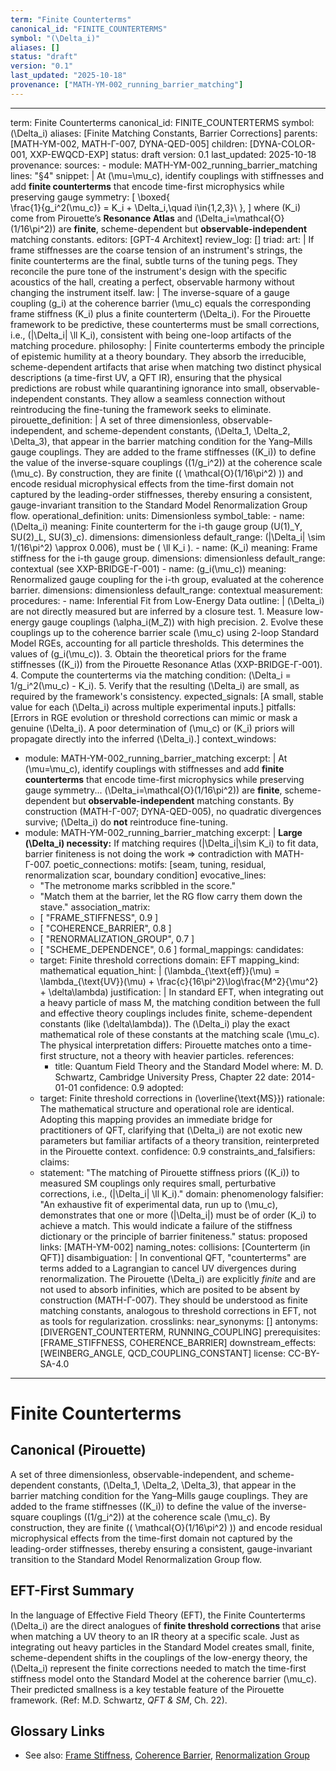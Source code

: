 ```yaml
---
term: "Finite Counterterms"
canonical_id: "FINITE_COUNTERTERMS"
symbol: "(\Delta_i)"
aliases: []
status: "draft"
version: "0.1"
last_updated: "2025-10-18"
provenance: ["MATH-YM-002_running_barrier_matching"]
---
```


---
term: Finite Counterterms
canonical_id: FINITE_COUNTERTERMS
symbol: (\Delta_i)
aliases: [Finite Matching Constants, Barrier Corrections]
parents: [MATH-YM-002, MATH-Γ-007, DYNA-QED-005]
children: [DYNA-COLOR-001, XXP-EWQCD-EXP]
status: draft
version: 0.1
last_updated: 2025-10-18
provenance:
  sources:
    - module: MATH-YM-002_running_barrier_matching
      lines: "§4"
      snippet: |
        At (\mu=\mu_c), identify couplings with stiffnesses and add **finite counterterms** that encode time-first microphysics while preserving gauge symmetry:
        [
        \boxed{\
        \frac{1}{g_i^2(\mu_c)} = K_i + \Delta_i,\quad i\in{1,2,3}\ },
        ]
        where (K_i) come from Pirouette’s **Resonance Atlas** and (\Delta_i=\mathcal{O}(1/16\pi^2)) are **finite**, scheme-dependent but **observable-independent** matching constants.
  editors: [GPT-4 Architext]
  review_log: []
triad:
  art: |
    If frame stiffnesses are the coarse tension of an instrument's strings, the finite counterterms are the final, subtle turns of the tuning pegs. They reconcile the pure tone of the instrument's design with the specific acoustics of the hall, creating a perfect, observable harmony without changing the instrument itself.
  law: |
    The inverse-square of a gauge coupling (g_i) at the coherence barrier (\mu_c) equals the corresponding frame stiffness (K_i) plus a finite counterterm (\Delta_i). For the Pirouette framework to be predictive, these counterterms must be small corrections, i.e., (|\Delta_i| \ll K_i), consistent with being one-loop artifacts of the matching procedure.
  philosophy: |
    Finite counterterms embody the principle of epistemic humility at a theory boundary. They absorb the irreducible, scheme-dependent artifacts that arise when matching two distinct physical descriptions (a time-first UV, a QFT IR), ensuring that the physical predictions are robust while quarantining ignorance into small, observable-independent constants. They allow a seamless connection without reintroducing the fine-tuning the framework seeks to eliminate.
pirouette_definition: |
  A set of three dimensionless, observable-independent, and scheme-dependent constants, (\Delta_1, \Delta_2, \Delta_3), that appear in the barrier matching condition for the Yang–Mills gauge couplings. They are added to the frame stiffnesses ((K_i)) to define the value of the inverse-square couplings ((1/g_i^2)) at the coherence scale (\mu_c). By construction, they are finite (( \mathcal{O}(1/16\pi^2) )) and encode residual microphysical effects from the time-first domain not captured by the leading-order stiffnesses, thereby ensuring a consistent, gauge-invariant transition to the Standard Model Renormalization Group flow.
operational_definition:
  units: Dimensionless
  symbol_table:
    - name: (\Delta_i)
      meaning: Finite counterterm for the i-th gauge group (U(1)_Y, SU(2)_L, SU(3)_c).
      dimensions: dimensionless
      default_range: (|\Delta_i| \sim 1/(16\pi^2) \approx 0.006), must be ( \ll K_i ).
    - name: (K_i)
      meaning: Frame stiffness for the i-th gauge group.
      dimensions: dimensionless
      default_range: contextual (see XXP-BRIDGE-Γ-001)
    - name: (g_i(\mu_c))
      meaning: Renormalized gauge coupling for the i-th group, evaluated at the coherence barrier.
      dimensions: dimensionless
      default_range: contextual
  measurement:
    procedures:
      - name: Inferential Fit from Low-Energy Data
        outline: |
          (\Delta_i) are not directly measured but are inferred by a closure test.
          1. Measure low-energy gauge couplings (\alpha_i(M_Z)) with high precision.
          2. Evolve these couplings up to the coherence barrier scale (\mu_c) using 2-loop Standard Model RGEs, accounting for all particle thresholds. This determines the values of (g_i(\mu_c)).
          3. Obtain the theoretical priors for the frame stiffnesses ((K_i)) from the Pirouette Resonance Atlas (XXP-BRIDGE-Γ-001).
          4. Compute the counterterms via the matching condition: (\Delta_i = 1/g_i^2(\mu_c) - K_i).
          5. Verify that the resulting (\Delta_i) are small, as required by the framework's consistency.
        expected_signals: [A small, stable value for each (\Delta_i) across multiple experimental inputs.]
        pitfalls: [Errors in RGE evolution or threshold corrections can mimic or mask a genuine (\Delta_i). A poor determination of (\mu_c) or (K_i) priors will propagate directly into the inferred (\Delta_i).]
context_windows:
  - module: MATH-YM-002_running_barrier_matching
    excerpt: |
      At (\mu=\mu_c), identify couplings with stiffnesses and add **finite counterterms** that encode time-first microphysics while preserving gauge symmetry... (\Delta_i=\mathcal{O}(1/16\pi^2)) are **finite**, scheme-dependent but **observable-independent** matching constants. By construction (MATH-Γ-007; DYNA-QED-005), no quadratic divergences survive; (\Delta_i) do **not** reintroduce fine-tuning.
  - module: MATH-YM-002_running_barrier_matching
    excerpt: |
      **Large (\Delta_i) necessity:** If matching requires (|\Delta_i|\sim K_i) to fit data, barrier finiteness is not doing the work ⇒ contradiction with MATH-Γ-007.
poetic_connections:
  motifs: [seam, tuning, residual, renormalization scar, boundary condition]
  evocative_lines:
    - "The metronome marks scribbled in the score."
    - "Match them at the barrier, let the RG flow carry them down the stave."
  association_matrix:
    - [ "FRAME_STIFFNESS", 0.9 ]
    - [ "COHERENCE_BARRIER", 0.8 ]
    - [ "RENORMALIZATION_GROUP", 0.7 ]
    - [ "SCHEME_DEPENDENCE", 0.6 ]
formal_mappings:
  candidates:
    - target: Finite threshold corrections
      domain: EFT
      mapping_kind: mathematical
      equation_hint: |
        (\lambda_{\text{eff}}(\mu) = \lambda_{\text{UV}}(\mu) + \frac{c}{16\pi^2}\log\frac{M^2}{\mu^2} + \delta\lambda)
      justification: |
        In standard EFT, when integrating out a heavy particle of mass M, the matching condition between the full and effective theory couplings includes finite, scheme-dependent constants (like (\delta\lambda)). The (\Delta_i) play the exact mathematical role of these constants at the matching scale (\mu_c). The physical interpretation differs: Pirouette matches onto a time-first structure, not a theory with heavier particles.
      references:
        - title: Quantum Field Theory and the Standard Model
          where: M. D. Schwartz, Cambridge University Press, Chapter 22
          date: 2014-01-01
      confidence: 0.9
  adopted:
    - target: Finite threshold corrections in (\overline{\text{MS}})
      rationale: The mathematical structure and operational role are identical. Adopting this mapping provides an immediate bridge for practitioners of QFT, clarifying that (\Delta_i) are not exotic new parameters but familiar artifacts of a theory transition, reinterpreted in the Pirouette context.
      confidence: 0.9
constraints_and_falsifiers:
  claims:
    - statement: "The matching of Pirouette stiffness priors ((K_i)) to measured SM couplings only requires small, perturbative corrections, i.e., (|\Delta_i| \ll K_i)."
      domain: phenomenology
      falsifier: "An exhaustive fit of experimental data, run up to (\mu_c), demonstrates that one or more (|\Delta_i|) must be of order (K_i) to achieve a match. This would indicate a failure of the stiffness dictionary or the principle of barrier finiteness."
      status: proposed
      links: [MATH-YM-002]
naming_notes:
  collisions: [Counterterm (in QFT)]
  disambiguation: |
    In conventional QFT, "counterterms" are terms added to a Lagrangian to cancel UV divergences during renormalization. The Pirouette (\Delta_i) are explicitly *finite* and are not used to absorb infinities, which are posited to be absent by construction (MATH-Γ-007). They should be understood as finite matching constants, analogous to threshold corrections in EFT, not as tools for regularization.
crosslinks:
  near_synonyms: []
  antonyms: [DIVERGENT_COUNTERTERM, RUNNING_COUPLING]
  prerequisites: [FRAME_STIFFNESS, COHERENCE_BARRIER]
  downstream_effects: [WEINBERG_ANGLE, QCD_COUPLING_CONSTANT]
license: CC-BY-SA-4.0
---

# Finite Counterterms

## Canonical (Pirouette)
A set of three dimensionless, observable-independent, and scheme-dependent constants, (\Delta_1, \Delta_2, \Delta_3), that appear in the barrier matching condition for the Yang–Mills gauge couplings. They are added to the frame stiffnesses ((K_i)) to define the value of the inverse-square couplings ((1/g_i^2)) at the coherence scale (\mu_c). By construction, they are finite (( \mathcal{O}(1/16\pi^2) )) and encode residual microphysical effects from the time-first domain not captured by the leading-order stiffnesses, thereby ensuring a consistent, gauge-invariant transition to the Standard Model Renormalization Group flow.

## EFT-First Summary
In the language of Effective Field Theory (EFT), the Finite Counterterms (\Delta_i) are the direct analogues of **finite threshold corrections** that arise when matching a UV theory to an IR theory at a specific scale. Just as integrating out heavy particles in the Standard Model creates small, finite, scheme-dependent shifts in the couplings of the low-energy theory, the (\Delta_i) represent the finite corrections needed to match the time-first stiffness model onto the Standard Model at the coherence barrier (\mu_c). Their predicted smallness is a key testable feature of the Pirouette framework. (Ref: M.D. Schwartz, *QFT & SM*, Ch. 22).

## Glossary Links
- See also: [Frame Stiffness](<link>), [Coherence Barrier](<link>), [Renormalization Group](<link>)